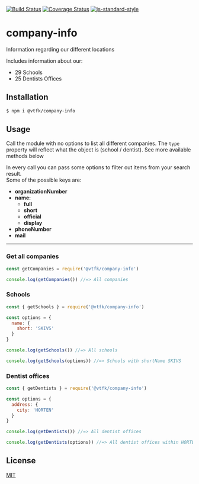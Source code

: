 [![Build Status](https://travis-ci.org/vtfk/company-info.svg?branch=master)](https://travis-ci.org/vtfk/company-info)
[![Coverage Status](https://coveralls.io/repos/vtfk/company-info/badge.svg?branch=master&service=github)](https://coveralls.io/github/vtfk/company-info?branch=master)
[![js-standard-style](https://img.shields.io/badge/code%20style-standard-brightgreen.svg?style=flat)](https://github.com/feross/standard)

# company-info

Information regarding our different locations

Includes information about our:
- 29 Schools
- 25 Dentists Offices

## Installation

```bash
$ npm i @vtfk/company-info
```

## Usage

Call the module with no options to list all different companies. The ``type`` property will reflect what  the object is (school / dentist). See more available methods below

In every call you can pass some options to filter out items from your search result.\
Some of the possible keys are:

- **organizationNumber**
- **name:**
  - **full**
  - **short**
  - **official**
  - **display**
- **phoneNumber**
- **mail**

---

### Get all companies
```javascript
const getCompanies = require('@vtfk/company-info')

console.log(getCompanies()) //=> All companies
```

### Schools
```javascript
const { getSchools } = require('@vtfk/company-info')

const options = {
  name: {
    short: 'SKIVS'
  }
}

console.log(getSchools()) //=> All schools

console.log(getSchools(options)) //=> Schools with shortName SKIVS
```

### Dentist offices
```javascript
const { getDentists } = require('@vtfk/company-info')

const options = {
  address: {
    city: 'HORTEN'
  }
}

console.log(getDentists()) //=> All dentist offices

console.log(getDentists(options)) //=> All dentist offices within HORTEN.
```


## License

[MIT](LICENSE)

